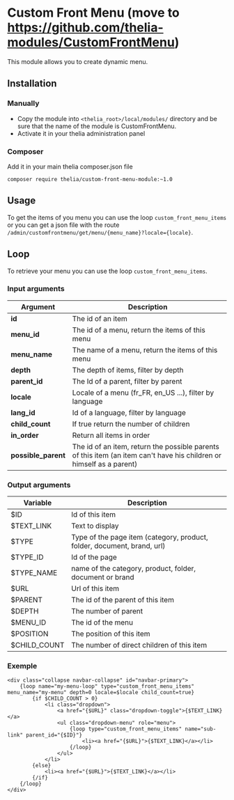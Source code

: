 # Custom Front Menu (move to https://github.com/thelia-modules/CustomFrontMenu)

This module allows you to create dynamic menu.

## Installation

### Manually

* Copy the module into ```<thelia_root>/local/modules/``` directory and be sure that the name of the module is CustomFrontMenu.
* Activate it in your thelia administration panel

### Composer

Add it in your main thelia composer.json file

```
composer require thelia/custom-front-menu-module:~1.0
```

## Usage

To get the items of you menu you can use the loop `custom_front_menu_items` or you can get a json file with the route `/admin/customfrontmenu/get/menu/{menu_name}?locale={locale}`.


## Loop

To retrieve your menu you can use the loop `custom_front_menu_items`.

### Input arguments

|Argument |Description |
|---      |--- |
|**id** | The id of an item |
|**menu_id** | The id of a menu, return the items of this menu |
|**menu_name** | The name of a menu, return the items of this menu |
|**depth** | The depth of items, filter by depth |
|**parent_id** | The Id of a parent, filter by parent |
|**locale** | Locale of a menu (fr_FR, en_US ...), filter by language |
|**lang_id** | Id of a language, filter by language |
|**child_count** | If true return the number of children |
|**in_order** | Return all items in order |
|**possible_parent** | The id of an item, return the possible parents of this item (an item can't have his children or himself as a parent) |

### Output arguments

|Variable   |Description |
|---        |--- |
|$ID   | Id of this item |
|$TEXT_LINK   | Text to display |
|$TYPE   | Type of the page item (category, product, folder, document, brand, url) |
|$TYPE_ID   | Id of the page |
|$TYPE_NAME   | name of the category, product, folder, document or brand |
|$URL   | Url of this item |
|$PARENT   | The id of the parent of this item |
|$DEPTH   | The number of parent |
|$MENU_ID   | The id of the menu |
|$POSITION   | The position of this item |
|$CHILD_COUNT   | The number of direct children of this item |

### Exemple
    
    <div class="collapse navbar-collapse" id="navbar-primary">
        {loop name="my-menu-loop" type="custom_front_menu_items" menu_name="my-menu" depth=0 locale=$locale child_count=true}
            {if $CHILD_COUNT > 0}
                <li class="dropdown">
                    <a href="{$URL}" class="dropdown-toggle">{$TEXT_LINK}</a>
                    <ul class="dropdown-menu" role="menu">
                        {loop type="custom_front_menu_items" name="sub-link" parent_id="{$ID}"}
                            <li><a href="{$URL}">{$TEXT_LINK}</a></li>    
                        {/loop}
                    </ul>
                </li>
            {else}
                <li><a href="{$URL}">{$TEXT_LINK}</a></li>
            {/if}   
        {/loop}
    </div>


